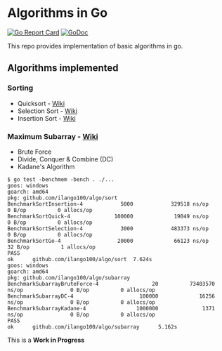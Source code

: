 # Algorithms in Go

[![Go Report Card](https://goreportcard.com/badge/github.com/ilango100/algo)](https://goreportcard.com/report/github.com/ilango100/algo)
[![GoDoc](https://godoc.org/github.com/ilango100/algo?status.svg)](https://godoc.org/github.com/ilango100/algo)

This repo provides implementation of basic algorithms in go.

## Algorithms implemented

### Sorting
- Quicksort - [Wiki](https://en.wikipedia.org/wiki/Quicksort)
- Selection Sort - [Wiki](https://en.wikipedia.org/wiki/Selection_sort)
- Insertion Sort - [Wiki](https://en.wikipedia.org/wiki/Insertion_sort)

### Maximum Subarray - [Wiki](https://en.wikipedia.org/wiki/Maximum_subarray_problem)
- Brute Force
- Divide, Conquer & Combine (DC)
- Kadane's Algorithm

```
$ go test -benchmem -bench . ./...
goos: windows
goarch: amd64
pkg: github.com/ilango100/algo/sort
BenchmarkSortInsertion-4            5000            329518 ns/op               0 B/op          0 allocs/op
BenchmarkSortQuick-4              100000             19049 ns/op               0 B/op          0 allocs/op
BenchmarkSortSelection-4            3000            483373 ns/op               0 B/op          0 allocs/op
BenchmarkSortGo-4                  20000             66123 ns/op              32 B/op          1 allocs/op
PASS
ok      github.com/ilango100/algo/sort  7.624s
goos: windows
goarch: amd64
pkg: github.com/ilango100/algo/subarray
BenchmarkSubarrayBruteForce-4                 20          73403570 ns/op               0 B/op          0 allocs/op
BenchmarkSubarrayDC-4                     100000             16256 ns/op               0 B/op          0 allocs/op
BenchmarkSubarrayKadane-4                1000000              1371 ns/op               0 B/op          0 allocs/op
PASS
ok      github.com/ilango100/algo/subarray      5.162s
```

This is a **Work in Progress**
